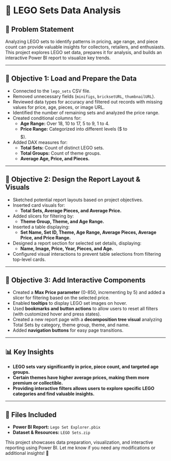 # 🧱 LEGO Sets Data Analysis

## 🔎 Problem Statement
Analyzing LEGO sets to identify patterns in pricing, age range, and piece count can provide valuable insights for collectors, retailers, and enthusiasts. This project explores LEGO set data, prepares it for analysis, and builds an interactive Power BI report to visualize key trends.

---

## 📌 Objective 1: Load and Prepare the Data
- Connected to the `lego_sets` CSV file.
- Removed unnecessary fields (`minifigs`, `bricksetURL`, `thumbnailURL`).
- Reviewed data types for accuracy and filtered out records with missing values for price, age, pieces, or image URL.
- Identified the number of remaining sets and analyzed the price range.
- Created conditional columns for:
  - **Age Range:** Over 18, 10 to 17, 5 to 9, 1 to 4.
  - **Price Range:** Categorized into different levels ($ to $$$$$).
- Added DAX measures for:
  - **Total Sets:** Count of distinct LEGO sets.
  - **Total Groups:** Count of theme groups.
  - **Average Age, Price, and Pieces.**

---

## 📌 Objective 2: Design the Report Layout & Visuals
- Sketched potential report layouts based on project objectives.
- Inserted card visuals for:
  - **Total Sets, Average Pieces, and Average Price.**
- Added slicers for filtering by:
  - **Theme Group, Theme, and Age Range.**
- Inserted a table displaying:
  - **Set Name, Set ID, Theme, Age Range, Average Pieces, Average Price, and Price Range.**
- Designed a report section for selected set details, displaying:
  - **Name, Image, Price, Year, Pieces, and Age.**
- Configured visual interactions to prevent table selections from filtering top-level cards.

---

## 📌 Objective 3: Add Interactive Components
- Created a **Max Price parameter** (0-850, incrementing by 5) and added a slicer for filtering based on the selected price.
- Enabled **tooltips** to display LEGO set images on hover.
- Used **bookmarks and button actions** to allow users to reset all filters (with customized hover and press states).
- Created a new report page with a **decomposition tree visual** analyzing Total Sets by category, theme group, theme, and name.
- Added **navigation buttons** for easy page transitions.

---

## 📊 Key Insights
- **LEGO sets vary significantly in price, piece count, and targeted age groups.**
- **Certain themes have higher average prices, making them more premium or collectible.**
- **Providing interactive filters allows users to explore specific LEGO categories and find valuable insights.**

---

## 📂 Files Included
- **Power BI Report:** `Lego Set Explorer.pbix`
- **Dataset & Resources:** `LEGO Sets.zip`

This project showcases data preparation, visualization, and interactive reporting using Power BI. Let me know if you need any modifications or additional insights! 🚀

